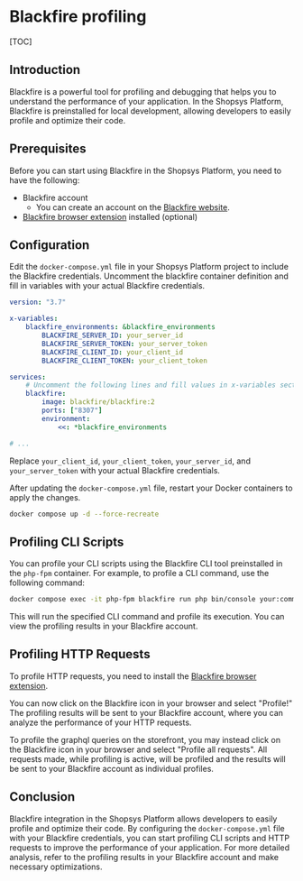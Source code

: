 # Blackfire profiling

[TOC]

## Introduction

Blackfire is a powerful tool for profiling and debugging that helps you to understand the performance of your application.
In the Shopsys Platform, Blackfire is preinstalled for local development, allowing developers to easily profile and optimize their code.

## Prerequisites

Before you can start using Blackfire in the Shopsys Platform, you need to have the following:

-   Blackfire account
    -   You can create an account on the [Blackfire website](https://blackfire.io/).
-   [Blackfire browser extension](https://docs.blackfire.io/integrations/browsers/index) installed (optional)

## Configuration

Edit the `docker-compose.yml` file in your Shopsys Platform project to include the Blackfire credentials.
Uncomment the blackfire container definition and fill in variables with your actual Blackfire credentials.

```yaml
version: "3.7"

x-variables:
    blackfire_environments: &blackfire_environments
        BLACKFIRE_SERVER_ID: your_server_id
        BLACKFIRE_SERVER_TOKEN: your_server_token
        BLACKFIRE_CLIENT_ID: your_client_id
        BLACKFIRE_CLIENT_TOKEN: your_client_token

services:
    # Uncomment the following lines and fill values in x-variables section to enable Blackfire
    blackfire:
        image: blackfire/blackfire:2
        ports: ["8307"]
        environment:
            <<: *blackfire_environments

# ...
```

Replace `your_client_id`, `your_client_token`, `your_server_id`, and `your_server_token` with your actual Blackfire credentials.

After updating the `docker-compose.yml` file, restart your Docker containers to apply the changes.

```bash
docker compose up -d --force-recreate
```

## Profiling CLI Scripts

You can profile your CLI scripts using the Blackfire CLI tool preinstalled in the `php-fpm` container.
For example, to profile a CLI command, use the following command:

```bash
docker compose exec -it php-fpm blackfire run php bin/console your:command
```

This will run the specified CLI command and profile its execution.
You can view the profiling results in your Blackfire account.

## Profiling HTTP Requests

To profile HTTP requests, you need to install the [Blackfire browser extension](https://docs.blackfire.io/integrations/browsers/index).

You can now click on the Blackfire icon in your browser and select "Profile!"
The profiling results will be sent to your Blackfire account, where you can analyze the performance of your HTTP requests.

To profile the graphql queries on the storefront, you may instead click on the Blackfire icon in your browser and select "Profile all requests".
All requests made, while profiling is active, will be profiled and the results will be sent to your Blackfire account as individual profiles.

## Conclusion

Blackfire integration in the Shopsys Platform allows developers to easily profile and optimize their code.
By configuring the `docker-compose.yml` file with your Blackfire credentials, you can start profiling CLI scripts and HTTP requests to improve the performance of your application.
For more detailed analysis, refer to the profiling results in your Blackfire account and make necessary optimizations.
